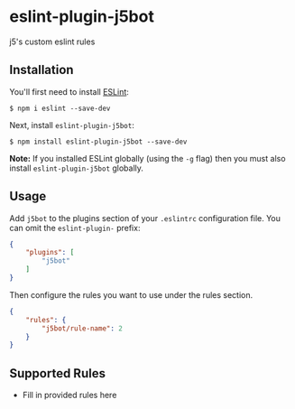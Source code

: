 # eslint-plugin-j5bot

j5&#39;s custom eslint rules

## Installation

You'll first need to install [ESLint](http://eslint.org):

```
$ npm i eslint --save-dev
```

Next, install `eslint-plugin-j5bot`:

```
$ npm install eslint-plugin-j5bot --save-dev
```

**Note:** If you installed ESLint globally (using the `-g` flag) then you must also install `eslint-plugin-j5bot` globally.

## Usage

Add `j5bot` to the plugins section of your `.eslintrc` configuration file. You can omit the `eslint-plugin-` prefix:

```json
{
    "plugins": [
        "j5bot"
    ]
}
```


Then configure the rules you want to use under the rules section.

```json
{
    "rules": {
        "j5bot/rule-name": 2
    }
}
```

## Supported Rules

* Fill in provided rules here





